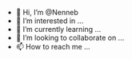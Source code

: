 - 👋 Hi, I’m @Nenneb
- 👀 I’m interested in ...
- 🌱 I’m currently learning ...
- 💞️ I’m looking to collaborate on ...
- 📫 How to reach me ...

<!---
Nenneb/Nenneb is a ✨ special ✨ repository because its `README.md` (this file) appears on your GitHub profile.
You can click the Preview link to take a look at your changes.
--->
